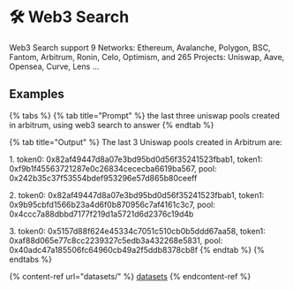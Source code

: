 # 🛠 Web3 Search

Web3 Search support 9 Networks: Ethereum, Avalanche, Polygon, BSC, Fantom, Arbitrum, Ronin, Celo, Optimism, and 265 Projects: Uniswap, Aave, Opensea, Curve, Lens …

## Examples

{% tabs %}
{% tab title="Prompt" %}
the last three uniswap pools created in arbitrum, using web3 search to answer
{% endtab %}

{% tab title="Output" %}
The last 3 Uniswap pools created in Arbitrum are:

1\. token0: 0x82af49447d8a07e3bd95bd0d56f35241523fbab1, token1: 0xf9b1f45563721287e0c26834cececba6619ba567, pool: 0x242b35c37f53554bdef953296e57d865b80ceeff

2\. token0: 0x82af49447d8a07e3bd95bd0d56f35241523fbab1, token1: 0x9b95cbfd1566b23a4d6f0b870956c7af4161c3c7, pool: 0x4ccc7a88dbbd7177f219d1a5721d6d2376c19d4b

3\. token0: 0x5157d88f624e45334c7051c510cb0b5ddd67aa58, token1: 0xaf88d065e77c8cc2239327c5edb3a432268e5831, pool: 0x40adc47a185506fc64960cb49a2f5ddb8378cb8f
{% endtab %}
{% endtabs %}

{% content-ref url="datasets/" %}
[datasets](datasets/)
{% endcontent-ref %}
